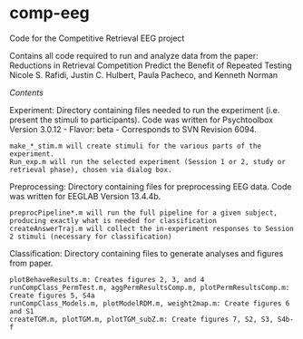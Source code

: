 # comp-eeg
Code for the Competitive Retrieval EEG project

Contains all code required to run and analyze data from the paper:
    Reductions in Retrieval Competition Predict the Benefit of Repeated Testing
        Nicole S. Rafidi, Justin C. Hulbert, Paula Pacheco, and Kenneth Norman

*Contents*

Experiment: Directory containing files needed to run the experiment (i.e. present the stimuli to participants). Code was written for Psychtoolbox Version 3.0.12 - Flavor: beta - Corresponds to SVN Revision 6094.
    
    make_*_stim.m will create stimuli for the various parts of the experiment. 
    Run_exp.m will run the selected experiment (Session 1 or 2, study or retrieval phase), chosen via dialog box.

Preprocessing: Directory containing files for preprocessing EEG data. Code was written for EEGLAB Version 13.4.4b. 
    
    preprocPipeline*.m will run the full pipeline for a given subject, producing exactly what is needed for classification
    createAnswerTraj.m will collect the in-experiment responses to Session 2 stimuli (necessary for classification)

Classification: Directory containing files to generate analyses and figures from paper.
    
    plotBehaveResults.m: Creates figures 2, 3, and 4
    runCompClass_PermTest.m, aggPermResultsComp.m, plotPermResultsComp.m: Create figures 5, S4a
    runCompClass_Models.m, plotModelRDM.m, weight2map.m: Create figures 6 and S1
    createTGM.m, plotTGM.m, plotTGM_subZ.m: Create figures 7, S2, S3, S4b-f
